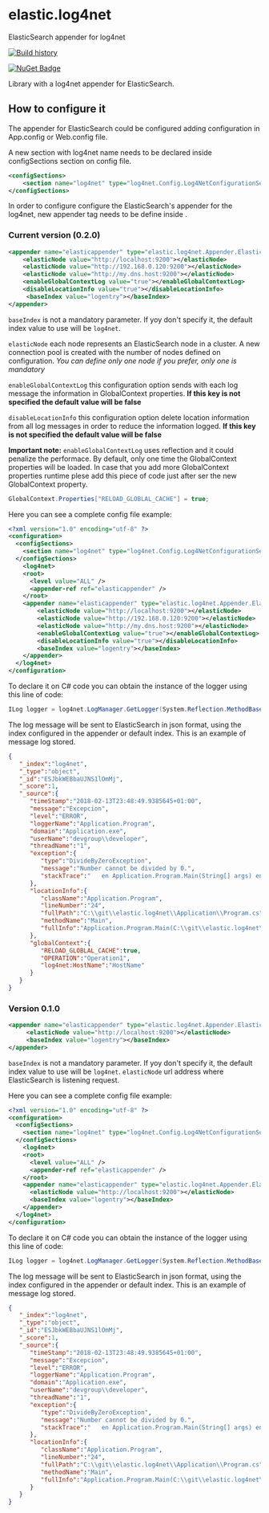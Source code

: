# elastic.log4net
ElasticSearch appender for log4net

[![Build history](https://buildstats.info/travisci/chart/sebastyan/elastic.log4net)](https://travis-ci.org/sebastyan/elastic.log4net/builds)

[![NuGet Badge](https://buildstats.info/nuget/log4net.els)](https://www.nuget.org/packages/log4net.els/)

Library with a log4net appender for ElasticSearch.

## How to configure it
The appender for ElasticSearch could be configured adding configuration in App.config or Web.config file.

A new section with log4net name needs to be declared inside configSections section on config file. 
```xml
<configSections>
	<section name="log4net" type="log4net.Config.Log4NetConfigurationSectionHandler, log4net"/>
</configSections>
```

In order to configure configure the ElasticSearch's appender for the log4net, new appender tag needs to be define inside <log4net>. 

### Current version (0.2.0)
```xml
<appender name="elasticappender" type="elastic.log4net.Appender.ElasticSearchAppender, elastic.log4net">
	<elasticNode value="http://localhost:9200"></elasticNode>
	<elasticNode value="http://192.168.0.120:9200"></elasticNode>
	<elasticNode value="http://my.dns.host:9200"></elasticNode>
	<enableGlobalContextLog value="true"></enableGlobalContextLog>
	<disableLocationInfo value="true"></disableLocationInfo>
     <baseIndex value="logentry"></baseIndex>
</appender>
```

`baseIndex` is not a mandatory parameter. If yoy don't specify it, the default index value to use will be `log4net`.

`elasticNode` each node represents an ElasticSearch node in a cluster. A new connection pool is created with the number of nodes defined on configuration. *You can define only one node if you prefer, only one is mandatory*

`enableGlobalContextLog` this configuration option sends with each log message the information in GlobalContext properties. **If this key is not specified the default value will be false**

`disableLocationInfo` this configuration option delete location information from all log messages in order to reduce the information logged. **If this key is not specified the default value will be false**

**Important note:** `enableGlobalContextLog` uses reflection and it could penalize the performace. By default, only one time the GlobalContext properties will be loaded. In case that you add more GlobalContext properties runtime plese add this piece of code just after ser the new GlobalContext property.
```c#
GlobalContext.Properties["RELOAD_GLOBLAL_CACHE"] = true;
```


Here you can see a complete config file example:
```xml
<?xml version="1.0" encoding="utf-8" ?>
<configuration>
  <configSections>
	<section name="log4net" type="log4net.Config.Log4NetConfigurationSectionHandler, log4net"/>
  </configSections>
	<log4net>
	<root>
	  <level value="ALL" />
	  <appender-ref ref="elasticappender" />
	</root>
	<appender name="elasticappender" type="elastic.log4net.Appender.ElasticSearchAppender, elastic.log4net">
		<elasticNode value="http://localhost:9200"></elasticNode>
		<elasticNode value="http://192.168.0.120:9200"></elasticNode>
		<elasticNode value="http://my.dns.host:9200"></elasticNode>
		<enableGlobalContextLog value="true"></enableGlobalContextLog>
		<disableLocationInfo value="true"></disableLocationInfo>
		<baseIndex value="logentry"></baseIndex>
	</appender>
  </log4net>
</configuration>
```

To declare it on C# code you can obtain the instance of the logger using this line of code:
```c#
ILog logger = log4net.LogManager.GetLogger(System.Reflection.MethodBase.GetCurrentMethod().DeclaringType);
```

The log message will be sent to ElasticSearch in json format, using the index configured in the appender or default index. This is an example of message log stored.
```json
{
   "_index":"log4net",
   "_type":"object",
   "_id":"ESJbkWEBbaUJNS1lOmMj",
   "_score":1,
   "_source":{
      "timeStamp":"2018-02-13T23:48:49.9385645+01:00",
      "message":"Excepcion",
      "level":"ERROR",
      "loggerName":"Application.Program",
      "domain":"Application.exe",
      "userName":"devgroup\\developer",
      "threadName":"1",
      "exception":{
         "type":"DivideByZeroException",
         "message":"Number cannot be divided by 0.",
         "stackTrace":"   en Application.Program.Main(String[] args) en C:\\git\\elastic.log4net\\Application\\Program.cs:line 18"
      },
      "locationInfo":{
         "className":"Application.Program",
         "lineNumber":"24",
         "fullPath":"C:\\git\\elastic.log4net\\Application\\Program.cs",
         "methodName":"Main",
         "fullInfo":"Application.Program.Main(C:\\git\\elastic.log4net\\Application\\Program.cs:24)"
      },
      "globalContext":{
         "RELOAD_GLOBLAL_CACHE":true,
         "OPERATION":"Operation1",
         "log4net:HostName":"HostName"
      }
   }
}
```

### Version 0.1.0
```xml
<appender name="elasticappender" type="elastic.log4net.Appender.ElasticSearchAppender, elastic.log4net">
     <elasticNode value="http://localhost:9200"></elasticNode>
     <baseIndex value="logentry"></baseIndex>
</appender>
```

`baseIndex` is not a mandatory parameter. If yoy don't specify it, the default index value to use will be `log4net`.
`elasticNode` url address where ElasticSearch is listening request.

Here you can see a complete config file example:
```xml
<?xml version="1.0" encoding="utf-8" ?>
<configuration>
  <configSections>
	<section name="log4net" type="log4net.Config.Log4NetConfigurationSectionHandler, log4net"/>
  </configSections>
	<log4net>
	<root>
	  <level value="ALL" />
	  <appender-ref ref="elasticappender" />
	</root>
	<appender name="elasticappender" type="elastic.log4net.Appender.ElasticSearchAppender, elastic.log4net">
	  <elasticNode value="http://localhost:9200"></elasticNode>
	  <baseIndex value="logentry"></baseIndex>
	</appender>
  </log4net>
</configuration>
```

To declare it on C# code you can obtain the instance of the logger using this line of code:
```c#
ILog logger = log4net.LogManager.GetLogger(System.Reflection.MethodBase.GetCurrentMethod().DeclaringType);
```

The log message will be sent to ElasticSearch in json format, using the index configured in the appender or default index. This is an example of message log stored.
```json
{
   "_index":"log4net",
   "_type":"object",
   "_id":"ESJbkWEBbaUJNS1lOmMj",
   "_score":1,
   "_source":{
      "timeStamp":"2018-02-13T23:48:49.9385645+01:00",
      "message":"Excepcion",
      "level":"ERROR",
      "loggerName":"Application.Program",
      "domain":"Application.exe",
      "userName":"devgroup\\developer",
      "threadName":"1",
      "exception":{
         "type":"DivideByZeroException",
         "message":"Number cannot be divided by 0.",
         "stackTrace":"   en Application.Program.Main(String[] args) en C:\\git\\elastic.log4net\\Application\\Program.cs:line 18"
      },
      "locationInfo":{
         "className":"Application.Program",
         "lineNumber":"24",
         "fullPath":"C:\\git\\elastic.log4net\\Application\\Program.cs",
         "methodName":"Main",
         "fullInfo":"Application.Program.Main(C:\\git\\elastic.log4net\\Application\\Program.cs:24)"
      }
   }
}
```


